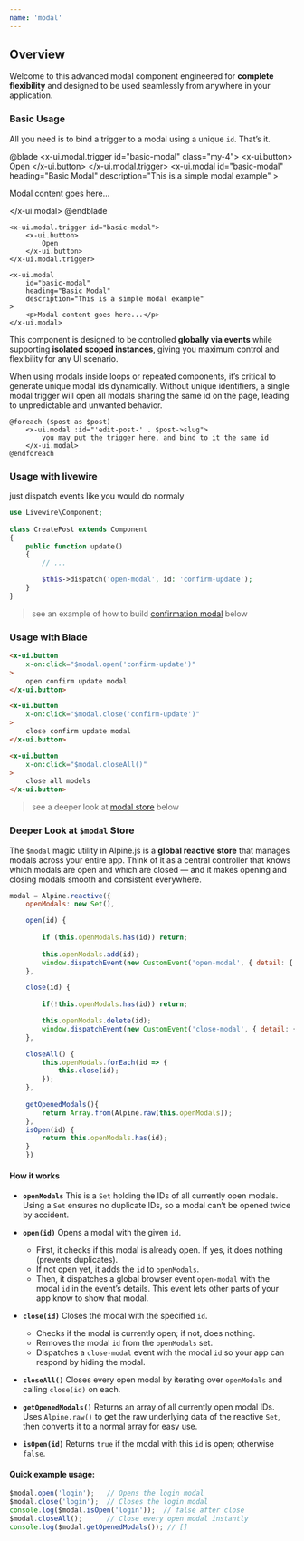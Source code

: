 ```yaml
---
name: 'modal'
---
```

## Overview

Welcome to this advanced modal component engineered for **complete flexibility** and designed to be used seamlessly from anywhere in your application.

### Basic Usage

All you need is to bind a trigger to a modal using a unique `id`. That’s it.

@blade 
<x-demo>
    <x-ui.modal.trigger id="basic-modal" class="my-4">
        <x-ui.button>
            Open
        </x-ui.button>
    </x-ui.modal.trigger>
    <x-ui.modal
        id="basic-modal"
        heading="Basic Modal"
        description="This is a simple modal example"
    >
        <p>Modal content goes here...</p>
    </x-ui.modal> 
</x-demo>
@endblade

```blade
<x-ui.modal.trigger id="basic-modal">
    <x-ui.button>
        Open
    </x-ui.button>
</x-ui.modal.trigger>

<x-ui.modal 
    id="basic-modal"
    heading="Basic Modal"
    description="This is a simple modal example"
>
    <p>Modal content goes here...</p>
</x-ui.modal>
```

This component is designed to be controlled **globally via events** while supporting **isolated scoped instances**, giving you maximum control and flexibility for any UI scenario.

When using modals inside loops or repeated components, it’s critical to generate unique modal ids dynamically. Without unique identifiers, a single modal trigger will open all modals sharing the same id on the page, leading to unpredictable and unwanted behavior.

```blade
@foreach ($post as $post)
    <x-ui.modal :id="'edit-post-' . $post->slug">
        you may put the trigger here, and bind to it the same id 
    </x-ui.modal>
@endforeach
```

### Usage with livewire
just dispatch events like you would do normaly

```php
use Livewire\Component;
 
class CreatePost extends Component
{
    public function update()
    {
        // ...

        $this->dispatch('open-modal', id: 'confirm-update');         
    }
}
```

> see an example of how to build [confirmation modal](.#contents-confirmation-modal) below

### Usage with Blade 

```html
<x-ui.button 
    x-on:click="$modal.open('confirm-update')"
>
    open confirm update modal
</x-ui.button>

<x-ui.button 
    x-on:click="$modal.close('confirm-update')"
>
    close confirm update modal
</x-ui.button>

<x-ui.button
    x-on:click="$modal.closeAll()"
>
    close all models
</x-ui.button>
```

> see a deeper look at [modal store](#contents-deeper-look-at-modal-store) below


### Deeper Look at `$modal` Store

The `$modal` magic utility in Alpine.js is a **global reactive store** that manages modals across your entire app. Think of it as a central controller that knows which modals are open and which are closed — and it makes opening and closing modals smooth and consistent everywhere.

```js
modal = Alpine.reactive({
    openModals: new Set(),

    open(id) {
        
        if (this.openModals.has(id)) return;
        
        this.openModals.add(id);
        window.dispatchEvent(new CustomEvent('open-modal', { detail: { id } }));
    },

    close(id) {
        
        if(!this.openModals.has(id)) return;

        this.openModals.delete(id);
        window.dispatchEvent(new CustomEvent('close-modal', { detail: { id } }));
    },

    closeAll() {
        this.openModals.forEach(id => {
            this.close(id);
        });
    },
    
    getOpenedModals(){
        return Array.from(Alpine.raw(this.openModals));
    },
    isOpen(id) {
        return this.openModals.has(id);
    }
    })
```

#### How it works

* **`openModals`**
  This is a `Set` holding the IDs of all currently open modals. Using a `Set` ensures no duplicate IDs, so a modal can’t be opened twice by accident.

* **`open(id)`**
  Opens a modal with the given `id`.

  * First, it checks if this modal is already open. If yes, it does nothing (prevents duplicates).
  * If not open yet, it adds the `id` to `openModals`.
  * Then, it dispatches a global browser event `open-modal` with the modal `id` in the event’s details. This event lets other parts of your app know to show that modal.

* **`close(id)`**
  Closes the modal with the specified `id`.

  * Checks if the modal is currently open; if not, does nothing.
  * Removes the modal `id` from the `openModals` set.
  * Dispatches a `close-modal` event with the modal `id` so your app can respond by hiding the modal.

* **`closeAll()`**
  Closes every open modal by iterating over `openModals` and calling `close(id)` on each.

* **`getOpenedModals()`**
  Returns an array of all currently open modal IDs.
  Uses `Alpine.raw()` to get the raw underlying data of the reactive `Set`, then converts it to a normal array for easy use.

* **`isOpen(id)`**
  Returns `true` if the modal with this `id` is open; otherwise `false`.

#### Quick example usage:

```js
$modal.open('login');   // Opens the login modal
$modal.close('login');  // Closes the login modal
console.log($modal.isOpen('login'));  // false after close
$modal.closeAll();      // Close every open modal instantly
console.log($modal.getOpenedModals()); // []
```
